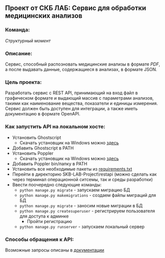 ## Проект от СКБ ЛАБ: Сервис для обработки медицинских анализов

### Команда:
  *Структурный момент*

### Описание:
  Сервис, способный распозновать медицинские анализы в формате *PDF*, а после выдавать данные, содержащиеся в анализах, в формате JSON.
  
### Цель проекта:
  Разработать сервис с REST API, принимающий на вход файл в графическом формате и выдающий массив с параметрами анализов, такими как наименование вещества, показатели и единицы измерения. Сервис должен быть доступен для интеграции, а также иметь документацию в формате OpenAPI.

### Как запустить API на локальном хосте:
  - Установить Ghostscript
    - Cкачать установщик на Windows можно [здесь](https://ghostscript.com/releases/gsdnld.html)
  - Добавить Ghostscript в PATH
  - Установить Poppler
    - Cкачать установщик на Windows можно [здесь](https://github.com/oschwartz10612/poppler-windows/releases/)
  - Добавить Poppler bin/папку в PATH 
  - Установить все необходимые пакеты из [requirements.txt](requirements.txt)
  - Перейти в директорию SKB-LAB-Project\restapi (можно сделать как через терминал операционной ситсемы, так и среды разработки)
  - Ввести поочередно следующие команды:
    - `python manage.py migrate` - запускаем миграцию БД
    - `python manage.py makemigrations` - создаем файлы миграций для БД
    - `python manage.py migrate` - заносим новые миграции в БД
    - `python manage.py createsuperuser` - регистрируем пользователя для доступа к админке
      - Пройти регистрацию
    - `python manage.py runserver` - запускаем локальный сервер

### Способы обращения к API:
  Возможные запросы описаны в [документации](https://app.swaggerhub.com/apis-docs/AniWooV/skb-lab-api/1.0.0#/)
